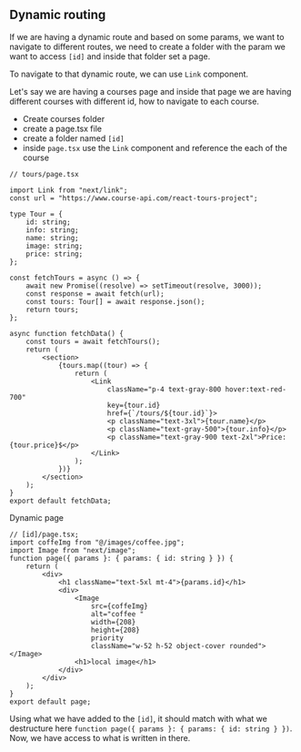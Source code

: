 ## Dynamic routing

If we are having a dynamic route and based on some params, we want to navigate to different routes, we need to create a folder with the param we want to access `[id]` and inside that folder set a page.

To navigate to that dynamic route, we can use `Link` component.

Let's say we are having a courses page and inside that page we are having different courses with different id, how to navigate to each course.

- Create courses folder
- create a page.tsx file
- create a folder named `[id]`
- inside `page.tsx` use the `Link` component and reference the each of the course

```tsx
// tours/page.tsx

import Link from "next/link";
const url = "https://www.course-api.com/react-tours-project";

type Tour = {
	id: string;
	info: string;
	name: string;
	image: string;
	price: string;
};

const fetchTours = async () => {
	await new Promise((resolve) => setTimeout(resolve, 3000));
	const response = await fetch(url);
	const tours: Tour[] = await response.json();
	return tours;
};

async function fetchData() {
	const tours = await fetchTours();
	return (
		<section>
			{tours.map((tour) => {
				return (
					<Link
						className="p-4 text-gray-800 hover:text-red-700"
						key={tour.id}
						href={`/tours/${tour.id}`}>
						<p className="text-3xl">{tour.name}</p>
						<p className="text-gray-500">{tour.info}</p>
						<p className="text-gray-900 text-2xl">Price: {tour.price}$</p>
					</Link>
				);
			})}
		</section>
	);
}
export default fetchData;
```

Dynamic page

```tsx
// [id]/page.tsx;
import coffeImg from "@/images/coffee.jpg";
import Image from "next/image";
function page({ params }: { params: { id: string } }) {
	return (
		<div>
			<h1 className="text-5xl mt-4">{params.id}</h1>
			<div>
				<Image
					src={coffeImg}
					alt="coffee "
					width={208}
					height={208}
					priority
					className="w-52 h-52 object-cover rounded"></Image>
				<h1>local image</h1>
			</div>
		</div>
	);
}
export default page;
```

Using what we have added to the `[id]`, it should match with what we destructure here `function page({ params }: { params: { id: string } })`.
Now, we have access to what is written in there.
